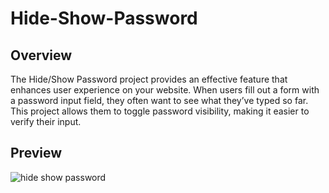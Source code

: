 # Hide-Show-Password

## Overview
The Hide/Show Password project provides an effective feature that enhances user experience on your website. When users fill out a form with a password input field, they often want to see what they’ve typed so far. This project allows them to toggle password visibility, making it easier to verify their input.

## Preview
![hide show password](https://github.com/nguyetha79/Javascript-Projects/blob/main/hide-show-password/images/hide-show-password.gif)



